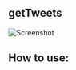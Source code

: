 getTweets
---------

![Screenshot](http://farm6.static.flickr.com/5090/5287726320_8a79e7b214_b.jpg)

How to use:
-----------
 
  <?php
  include('twitter.class.php');
  //enter screen name
  $screen_name = 'thinkphp';
  //enter number of tweets  
  $amount = 10; 
  //true/false for linkify the tweets
  $obj = new GetTweetsFrom($screen_name,$amount,true);
  echo$obj; 
  ?>